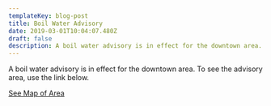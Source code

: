 ```yaml
---
templateKey: blog-post
title: Boil Water Advisory
date: 2019-03-01T10:04:07.480Z
draft: false
description: A boil water advisory is in effect for the downtown area.
---
```

A boil water advisory is in effect for the downtown area. To see the advisory area, use the link below.

[See Map of Area](/map/?layer=Advisory&feature=0)
